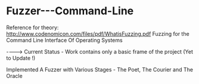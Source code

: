 # Fuzzer---Command-Line
Reference for theory: http://www.codenomicon.com/files/pdf/WhatisFuzzing.pdf
Fuzzing for the Command Line Interface Of Operating Systems

----> Current Status - Work contains only a basic frame of the project (Yet to Update !)

Implemented A Fuzzer with Various Stages - The Poet, The Courier and The Oracle

